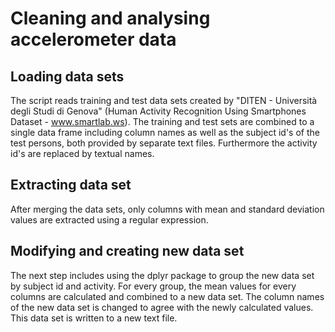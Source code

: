 # Cleaning and analysing accelerometer data

## Loading data sets
The script reads training and test data sets created by "DITEN - Università degli Studi di Genova" (Human Activity Recognition Using Smartphones Dataset - www.smartlab.ws).
The training and test sets are combined to a single data frame including column names as well as the subject id's of the test persons, both provided by separate text files.
Furthermore the activity id's are replaced by textual names.

## Extracting data set
After merging the data sets, only columns with mean and standard deviation values are extracted using a regular expression.

## Modifying and creating new data set
The next step includes using the dplyr package to group the new data set by subject id and activity. For every group, the mean values for every columns are calculated and combined to a new data set.
The column names of the new data set is changed to agree with the newly calculated values.
This data set is written to a new text file.